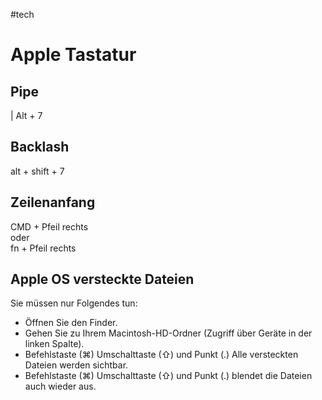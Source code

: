 #tech

# Apple Tastatur

## Pipe
| Alt + 7

## Backlash
alt + shift + 7

## Zeilenanfang
CMD + Pfeil rechts  
oder  
fn + Pfeil rechts

## Apple OS versteckte Dateien

Sie müssen nur Folgendes tun:

- Öffnen Sie den Finder.
- Gehen Sie zu Ihrem Macintosh-HD-Ordner (Zugriff über Geräte in der linken Spalte).
- Befehlstaste (⌘) Umschalttaste (⇧) und Punkt (.)  Alle versteckten Dateien werden sichtbar.
- Befehlstaste (⌘) Umschalttaste (⇧) und Punkt (.) blendet die Dateien auch wieder aus.

